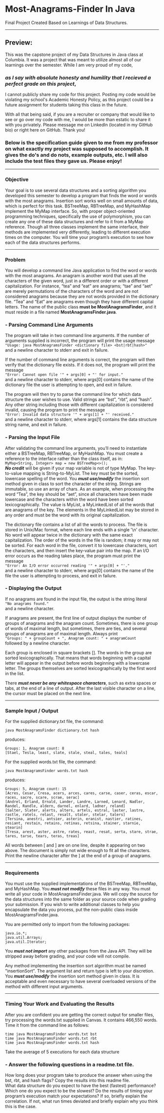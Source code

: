 # Most-Anagrams-Finder In Java
Final Project Created Based on Learnings of Data Structures.

---

## Preview:
This was the capstone project of my Data Structures in Java class at Columbia. It was a project that was meant to utilize almost all of our learnings over the semester. While I am very proud of my code,  

### ***as I say with absolute honesty and humility that I recieved a perfect grade on this project***,   

I cannot publicly share my code for this project. Posting my code would be violating my school's Academic Honesty Policy, as this project could be a future assignment for students taking this class in the future.

With all that being said, if you are a recruiter or company that would like to see or go over my code with me, I would be more than estatic to share it with you privately. Please message me on LinkedIn (located in my GitHub bio) or right here on GitHub. Thank you!

### Below is the specification guide given to me from my professor on what exactly my project was supposed to accomplish. It gives the do's and do nots, example outputs, etc. I will also include the test files they gave us. Please enjoy!

---

### Objective

Your goal is to use several data structures and a sorting algorithm you developed this semester to develop a program that finds the word or words with the most anagrams. Insertion sort works well on small amounts of data, which is perfect for this task. BSTreeMap, RBTreeMap, and MyHashMap implement the MyMap interface. So, with proper
object-oriented programming techniques, specifically the use of polymorphism, you can create any one of these data structures and refer to it from a MyMap reference. Though all
three classes implement the same interface, their methods are implemented very differently, leading to different execution times on the computer. You will time your
program’s execution to see how each of the data structures performs.

---

### Problem

You will develop a command line Java application to find the word or words with the most anagrams. An anagram is another word that uses all the characters of the given word, just in
a different order or with a different capitalization. For instance, “tea” and “eat” are anagrams; “tae” and “aet” are merely permutations of the characters of the word and are
not considered anagrams because they are not words provided in the dictionary file. “Tea” and “Eat” are anagrams even though they have different capital letters. The name of the
public class **must be MostAnagramsFinder**, and it must reside in a file named **MostAnagramsFinder.java**.

### - Parsing Command Line Arguments

The program will take in two command line arguments. If the number of arguments supplied is incorrect, the program will print the usage message  
``"Usage: java MostAnagramsFinder <dictionary file> <bst|rbt|hash>"``  
and a newline character to stderr and exit in failure.

If the number of command line arguments is correct, the program will then verify that the
dictionary file exists. If it does not, the program will print the message  
``"Error: Cannot open file '" + args[0] + "' for input."``  
and a newline character to stderr, where args[0] contains the name of the dictionary file the user is attempting to open, and exit in failure.

The program will then try to parse the command line for which data structure the user wishes to use. Valid strings are “bst”, “rbt”, and “hash”. Any other string including those with
different capitalization is considered invalid, causing the program to print the message  
``"Error: Invalid data structure '" + args[1] + "' received."``  
and a newline character to stderr, where args[1] contains the data structure string name, and exit in failure.

### - Parsing the Input File

After validating the command line arguments, you’ll need to instantiate either a BSTreeMap, RBTreeMap, or MyHashMap. You must create a reference to the interface rather than the class itself, as in:  
``MyMap<String, Integer> map = new BSTreeMap<>();``  
***No credit*** will be given if your map variable is not of type MyMap. The key-to-value mapping is String-to-MyList<String>. The key must be the sorted, lowercase spelling of the word. You ***must use/modify*** the insertion sort method given in class to sort the character of the string. Strings are immutable, so use an array of chars. As an example, when processing the word “Tea”, the key should be “aet”, since all characters have been made lowercase and the characters within the word have been sorted lexicographically. The value is MyList<String>, a MyLinkedList of all the words that are anagrams of the key. The elements in the MyLinkedList may be stored in any order and must be the word with its original capitalization.

The dictionary file contains a list of all the words to process. The file is stored in Unix/Mac format, where each line ends with a single '\n' character. No word will appear twice in the dictionary with the same exact capitalization. The order of the words in the file is random; it may or may not be sorted. For each word in the file, convert it to lowercase characters, sort the characters, and then insert the key-value pair into the map. If an I/O error occurs as the reading takes place, the program must print the message  
``"Error: An I/O error occurred reading '" + args[0] + "'."``  
and a newline character to stderr, where args[0] contains the name of the file the user is attempting to process, and exit in failure.

### - Displaying the Output

If no anagrams are found in the input file, the output is the string literal  
``"No anagrams found."``  
and a newline character.

If anagrams are present, the first line of output displays the number of groups of anagrams and the anagram count. Sometimes, there is one group of words of maximal length, but sometimes, there are ties, and several groups of anagrams are of maximal length. Always print  
``"Groups: " + groupCount + ", Anagram count: " + anagramCount``  
followed by a newline character.

Each group is enclosed in square brackets []. The words in the group are sorted lexicographically. That means that words beginning with a capital letter will appear in the output before words beginning with a lowercase letter. The groups themselves are sorted lexicographically by the first word in the list.

There ***must never be any whitespace characters***, such as extra spaces or tabs, at the end of a line of output. After the last visible character on a line, the cursor must be placed on the next line.

---

### Sample Input / Output

For the supplied dictionary.txt file, the command:  
```
java MostAnagramsFinder dictionary.txt hash
```
produces:  
```
Groups: 1, Anagram count: 8
[Stael, Tesla, least, slate, stale, steal, tales, teals]
```

For the supplied words.txt file, the command:
```
java MostAnagramsFinder words.txt hash
```
produces:  
```
Groups: 5, Anagram count: 15
[Acres, Cesar, Cresa, acers, arces, cares, carse, caser, ceras, escar, races, sacre, scare, scrae, serac]
[Andrel, Erland, Ernald, Lander, Landre, Larned, Lenard, Nadler, Randel, Randle, aldern, darnel, enlard, ladner, reland]
[Salter, Slater, alerts, alters, artels, estral, laster, lastre, rastle, ratels, relast, resalt, staler, stelar, talers]
[Tersina, anestri, antsier, asterin, eranist, nastier, ratines, resiant, restain, retains, retinas, retsina, stainer, starnie, stearin]
[Tresa, arest, aster, astre, rates, reast, resat, serta, stare, strae, tares, tarse, tears, teras, treas]
```  
All words between [ and ] are on one line, despite it appearing on two above. The document is simply not wide enough to fit all the characters. Print the newline character after the ] at the end of a group of anagrams.

---

### Requirements

You must use the supplied implementations of the BSTreeMap, RBTreeMap, and MyHashMap. You ***must not modify*** these files in any way. You must write all your code in MostAnagramsFinder.java. We will copy the source for the data structures into the same folder as your source code when grading your submission. If you wish to write additional
classes to help you encapsulate the data you process, put the non-public class inside MostAnagramsFinder.java.

You are permitted only to import from the following packages:
```
java.io.*;
java.util.Arrays;
java.util.Iterator;
```

You ***must not import*** any other packages from the Java API. They will be stripped away before grading, and your code will not compile.  

Any method implementing the insertion sort algorithm must be named "insertionSort". The argument list and return type is left to your discretion. You ***must use/modify*** the insertion sort method given in class. It is acceptable and even necessary to have several overloaded versions of the method with different input arguments.

---

### Timing Your Work and Evaluating the Results

After you are confident you are getting the correct output for smaller files, try processing the words.txt supplied in Canvas. It contains 466,550 words. Time it from the command line as follows:
```
time java MostAnagramsFinder words.txt bst
time java MostAnagramsFinder words.txt rbt
time java MostAnagramsFinder words.txt hash
```
Take the average of 5 executions for each data structure

### - Answer the following questions in a readme.txt file.

How long does your program take to produce the answer when using the bst, rbt, and hash flags? Copy the results into this readme file.  
What data structure do you expect to have the best (fastest) performance? Which one do you expect to be the slowest? 
Do the results of timing your program’s execution match your expectations? If so, briefly explain the correlation. If not, what run times deviated and briefly explain why you think this is the case.

